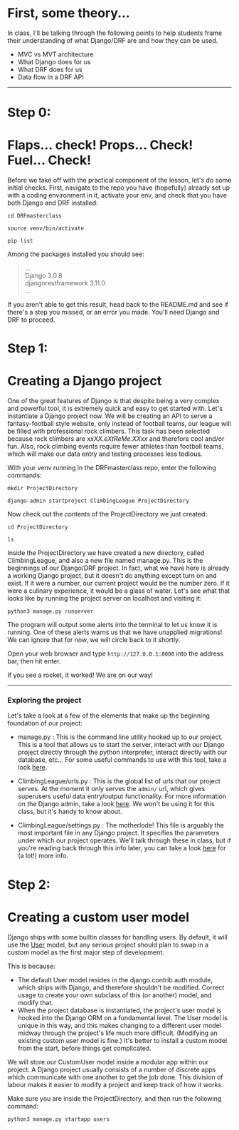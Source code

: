 # First, some theory...
In class, I'll be talking through the following points to help students frame their understanding of what Django/DRF are and how they can be used.

- MVC vs MVT architecture
- What Django does for us
- What DRF does for us
- Data flow in a DRF API 

---

# Step 0:
# Flaps... check! Props... Check! Fuel... Check!
Before we take off with the practical component of the lesson, let's do some initial checks.  First, navigate to the repo you have (hopefully) already set up with a coding environment in it, activate your env, and check that you have both Django and DRF installed:

`cd DRFmasterclass`

`source venv/bin/activate`

`pip list`

Among the packages installed you should see:

>   ...  
   Django              3.0.8  
   djangorestframework 3.11.0  
   ...    

If you aren't able to get this result, head back to the README.md and see if there's a step you missed, or an error you made.  You'll need Django and DRF to proceed.

# Step 1:
# Creating a Django project
One of the great features of Django is that despite being a very complex and powerful tool, it is extremely quick and easy to get started with.  Let's instantiate a Django project now.  We will be creating an API to serve a fantasy-football style website, only instead of football teams, our league will be filled with professional rock climbers.  This task has been selected because rock climbers are *xxXX.eXtReMe.XXxx* and therefore cool and/or fun. Also, rock climbing events require fewer athletes than football teams, which will make our data entry and testing processes less tedious. 

With your venv running in the DRFmasterclass repo, enter the following commands:

`mkdir ProjectDirectory`

`django-admin startproject ClimbingLeague ProjectDirectory`

Now check out the contents of the ProjectDirectory we just created:

`cd ProjectDirectory`

`ls`

Inside the ProjectDirectory we have created a new directory, called ClimbingLeague, and also a new file named manage.py.  This is the beginnings of our Django/DRF project.  In fact, what we have here is already a working Django project, but it doesn't do anything except turn on and exist.  If it were a number, our current project would be the number zero.  If it were a culinary experience, it would be a glass of water.  Let's see what that looks like by running the project server on localhost and visiting it:

`python3 manage.py runserver`

The program will output some alerts into the terminal to let us know it is running.  One of these alerts warns us that we have unapplied migrations!  We can ignore that for now, we will circle back to it shortly.

Open your web browser and type `http://127.0.0.1:8000` into the address bar, then hit enter.  

If you see a rocket, it worked!  We are on our way!

---

### Exploring the project 
Let's take a look at a few of the elements that make up the beginning foundation of our project:

- manage.py
: This is the command line utility hooked up to our project. This is a tool that allows us to start the server, interact with our Django project directly through the python interpreter, interact directly with our database, etc... For some useful commands to use with this tool, take a look [here](https://docs.djangoproject.com/en/3.1/ref/django-admin/).

- ClimbingLeague/urls.py
: This is the global list of urls that our project serves. At the moment it only serves the `admin/` url, which gives superusers useful data entry/output functionality. For more information on the Django admin, take a look [here](https://docs.djangoproject.com/en/3.1/ref/contrib/admin/).  We won't be using it for this class, but it's handy to know about.

- ClimbingLeague/settings.py
: The motherlode!  This file is arguably the most important file in any Django project.  It specifies the parameters under which our project operates.  We'll talk through these in class, but if you're reading back through this info later, you can take a look [here](https://docs.djangoproject.com/en/3.1/ref/settings/) for (a lot!) more info.

# Step 2:
# Creating a custom user model
Django ships with some builtin classes for handling users.  By default, it will use the [User](https://docs.djangoproject.com/en/3.1/ref/contrib/auth/#django.contrib.auth.models.User) model, but any serious project should plan to swap in a custom model as the first major step of development.  

This is because:
- The default User model resides in the django.contrib.auth module, which ships with Django, and therefore shouldn't be modified. Correct usage to create your own subclass of this (or another) model, and modify that. 
- When the project database is instantiated, the project's user model is hooked into the Django ORM on a fundamental level.  The User model is unique in this way, and this makes changing to a different user model midway through the project's life much more difficult. (Modifying an existing custom user model is fine.)  It's better to install a custom model from the start, before things get complicated.

We will store our CustomUser model inside a modular app within our project. A Django project usually consists of a number of discrete apps which communicate with one another to get the job done.  This division of labour makes it easier to modify a project and keep track of how it works.  

Make sure you are inside the ProjectDirectory, and then run the following command:

`python3 manage.py startapp users`